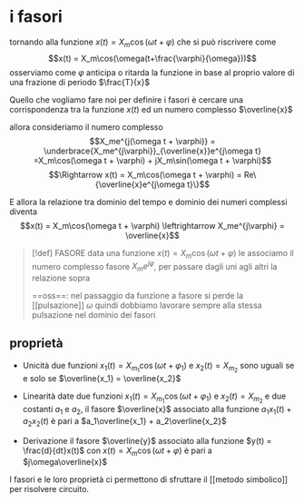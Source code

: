 # i fasori
tornando alla funzione $x(t) = X_m\cos(\omega t + \varphi)$ che si può riscrivere come $$x(t) = X_m\cos(\omega(t+\frac{\varphi}{\omega}))$$
osserviamo come $\varphi$ anticipa o ritarda la funzione in base al proprio valore di una frazione di periodo $\frac{T}{x}$

Quello che vogliamo fare noi per definire i fasori è cercare una corrispondenza tra la funzione $x(t)$ ed un numero complesso $\overline{x}$

allora consideriamo il numero complesso
$$X_me^{j(\omega t + \varphi)} = \underbrace{X_me^{j\varphi}}_{\overline{x}}e^{j\omega t} =X_m\cos(\omega t + \varphi) + jX_m\sin(\omega t + \varphi)$$
$$\Rightarrow x(t) = X_m\cos(\omega t + \varphi) = Re\{\overline{x}e^{j\omega t}\}$$

E allora la relazione tra dominio del tempo e dominio dei numeri complessi diventa
$$x(t) = X_m\cos(\omega t + \varphi) \leftrightarrow X_me^{j\varphi} = \overline{x}$$

>[!def] FASORE
>data una funzione $x(t) = X_m\cos(\omega t + \varphi)$ le associamo il numero complesso fasore $X_me^{j \varphi}$, per passare dagli uni agli altri la relazione sopra
>
>==oss==: nel passaggio da funzione a fasore si perde la [[pulsazione]] $\omega$ quindi dobbiamo lavorare sempre alla stessa pulsazione nel dominio dei fasori

## proprietà
* Unicità
	due funzioni $x_1(t) = X_{m_1}\cos(\omega t  + \varphi_1)$ e $x_2(t) = X_{m_2}$ sono uguali se e solo se $\overline{x_1} = \overline{x_2}$
	

* Linearità
	date due funzioni  $x_1(t) = X_{m_1}\cos(\omega t  + \varphi_1)$ e $x_2(t) = X_{m_2}$ e due costanti $a_1$ e $a_2$, il fasore $\overline{x}$ associato alla funzione $a_1x_1(t) + a_2x_2(t)$ è pari a $a_1\overline{x_1} + a_2\overline{x_2}$
	

* Derivazione
	il fasore $\overline{y}$ associato alla funzione $y(t) = \frac{d}{dt}x(t)$ con $x(t) = X_m\cos(\omega t + \varphi)$ è pari a $j\omega\overline{x}$


I fasori e le loro proprietà ci permettono di sfruttare il [[metodo simbolico]] per risolvere circuito.